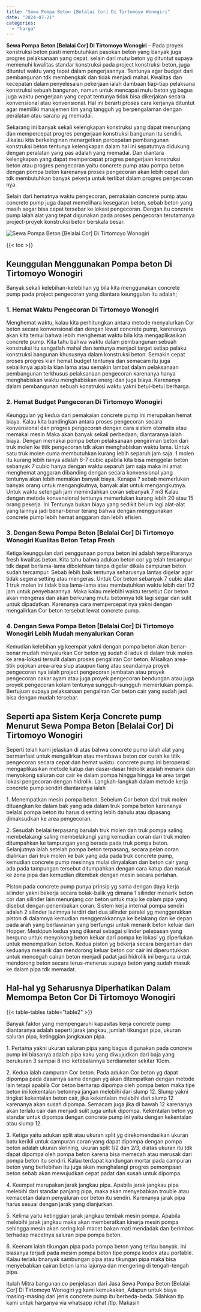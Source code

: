 ```yaml
---
title: "Sewa Pompa Beton [Belalai Cor] Di Tirtomoyo Wonogiri"
date: "2024-07-21"
categories: 
  - "harga"
---
```


**Sewa Pompa Beton \[Belalai Cor\] Di Tirtomoyo Wonogiri** – Pada proyek konstruksi beton pasti membutuhkan pasokan beton yang banyak juga progres pelaksanaan yang cepat. selain dari mutu beton yg dituntut supaya memenuhi kwalitas standar konstruksi pada project konstruksi beton, juga dituntut waktu yang tepat dalam pengerjaannya. Tentunya agar budget dari pembangunan tdk membengkak dan tidak menjadi mahal. Kwalitas dan kecepatan dalam penyelesaian pekerjaan ialah dambaan tiap-tiap pelaksana konstruksi sebuah bangunan, namun untuk mencapai mutu beton yg bagus juga waktu pengerjaan yang cepat tentunya tidak bisa dikerjakan secara konvensional atau konvensional. Hal ini berarti proses cara kerjanya dituntut agar memiliki manajemen tim yang tangguh yg berpengalaman dengan peralatan atau sarana yg memadai.

Sekarang ini banyak sekali kelengkapan konstruksi yang dapat menunjang dan mempercepat progres pengerjaan konstruksi bangunan itu sendiri. Jikalau kita berkeinginan menargetkan percepatan pembangunan konstruksi beton tentunya kelengkapan dalam hal ini sepatutnya didukung dengan peralatan yang pas adalah yang memadai. Dan diantara kelengkapan yang dapat mempercepat progres pengerjaan konstruksi beton atau progres pengecoran yaitu concrete pump atau pompa beton dengan pompa beton karenanya proses pengecoran akan lebih cepat dan tdk membutuhkan banyak pekerja untuk terlibat dalam progres pengecoran nya.

Selain dari hematnya waktu pengecoran, pemakaian concrete pump atau concrete pump juga dapat memelihara kesegaran beton, sebab beton yang masih segar bisa cepat tersebar ke lokasi pengecoran. Dengan itu concrete pump ialah alat yang tepat digunakan pada proses pengecoran terutamanya project-proyek konstruksi beton berskala besar.

![Sewa Pompa Beton [Belalai Cor] Di Tirtomoyo Wonogiri](/images/sewa-concrete-pump-26.png)

{{< toc >}}

## Keunggulan Menggunakan Pompa beton Di Tirtomoyo Wonogiri

Banyak sekali kelebihan-kelebihan yg bila kita menggunakan concrete pump pada project pengecoran yang diantara keunggulan itu adalah;

### 1\. Hemat Waktu Pengecoran Di Tirtomoyo Wonogiri

Menghemat waktu, kalau kita perhitungkan antara metode menyalurkan Cor beton secara konvensional dan dengan lewat concrete pump, karenanya akan kita temui bahwa lebih menghemat waktu bila kita mengaplikasikan concrete pump. Kita tahu bahwa waktu dalam pembangunan sebuah konstruksi itu sangatlah mahal dan tentunya menjadi target setiap pelaku konstruksi bangunan khususnya dalam konstruksi beton. Semakin cepat proses progres kian hemat budget tentunya dan semacam itu juga sebaliknya apabila kian lama atau semakin lambat dalam pelaksanaan pembangunan terkhusus pelaksanaan pengecoran karenanya hanya menghabiskan waktu menghabiskan energi dan juga biaya. Karenanya dalam pembangunan sebuah konstruksi waktu yakni betul-betul berharga.

### 2\. Hemat Budget Pengecoran Di Tirtomoyo Wonogiri

Keunggulan yg kedua dari pemakaian concrete pump ini merupakan hemat biaya. Kalau kita bandingkan antara proses pengecoran secara konvensional dan progres pengecoran dengan cara sistem otomatis atau memakai mesin Maka akan banyak sekali perbedaan, diantaranya ialah biaya. Dengan memakai pompa beton pelaksanaan pengiriman beton dari truk molen ke titik pengecoran tdk akan menghabiskan waktu lama. Untuk satu truk molen cuma membutuhkan kurang lebih separuh jam saja. 1 molen itu kurang lebih isinya adalah 6-7 cubic apabila kita bisa menggelar beton sebanyak 7 cubic hanya dengan waktu separuh jam saja maka ini amat menghemat anggaran dibanding dengan secara konvensional yang tentunya akan lebih memakan banyak biaya. Kenapa ? sebab memerlukan banyak orang untuk mengangkutnya, banyak alat untuk mengangkutnya. Untuk waktu setengah jam memindahkan coran sebanyak 7 m3 Kalau dengan metode konvensional tentunya memerlukan kurang lebih 20 atau 15 orang pekerja. Ini Tentunya bukan biaya yang sedikit belum lagi alat-alat yang lainnya jadi benar-benar terang bahwa dengan menggunakan concrete pump lebih hemat anggaran dan lebih efisien.

### 3\. Dengan Sewa Pompa Beton \[Belalai Cor\] Di Tirtomoyo Wonogiri Kualitas Beton Tetap Fresh

Ketiga keunggulan dari penggunaan pompa beton ini adalah terpeliharanya fresh kwalitas beton. Kita tahu bahwa adukan beton cor yg telah tercampur tdk dapat berlama-lama dibolehkan tanpa digelar dikala campuran beton sudah tercampur. Sebab lebih baik tentunya seharusnya lantas digelar agar tidak segera setting atau mengeras. Untuk Cor beton sebanyak 7 cubic atau 1 truk molen ini tidak bisa lama-lama atau membutuhkan waktu lebih dari 1/2 jam untuk penyebarannya. Maka kalau melebihi waktu tersebut Cor beton akan mengeras dan akan berkurang mutu betonnya tdk lagi segar dan sulit untuk dipadatkan. Karenanya cara mempercepat nya yakni dengan mengalirkan Cor beton tersebut lewat concrete pump.

### 4\. Dengan Sewa Pompa Beton \[Belalai Cor\] Di Tirtomoyo Wonogiri Lebih Mudah menyalurkan Coran

Kemudian kelebihan yg keempat yakni dengan pompa beton akan benar-benar mudah menyalurkan Cor beton yg sudah di aduk di dalam truk molen ke area-lokasi tersulit dalam proses pengaliran Cor beton. Misalkan area-titik pojokan area-area slup ataupun tiang atau seandainya proyek pengecoran nya ialah project pengecoran jembatan atau proyek pengecoran cakar ayam atau juga proyek pengecoran bendungan atau juga proyek pengecoran kolam tentunya sungguh-sungguh memerlukan pompa. Bertujuan supaya pelaksanaan pengaliran Cor beton cair yang sudah jadi bisa dengan mudah tersebar.

## Seperti apa Sistem Kerja Concrete pump Menurut Sewa Pompa Beton \[Belalai Cor\] Di Tirtomoyo Wonogiri

Seperti telah kami jelaskan di atas bahwa concrete pump ialah alat yang bermanfaat untuk mengalirkan atau membawa beton cor curah ke titik pengecoran secara cepat dan hemat waktu. concrete pump ini beroperasi mengaplikasikan metode katup dan dasar-dasar hidrolik adalah menarik dan menyokong saluran cor cair ke dalam pompa hingga hingga ke area target lokasi pengecoran dengan hidrolik. Langkah-langkah dalam metode kerja concrete pump sendiri diantaranya ialah

1\. Menempatkan mesin pompa beton. Sebelum Cor beton dari truk molen dituangkan ke dalam bak yang ada dalam truk pompa beton karenanya belalai pompa beton itu harus disetting lebih dahulu atau dipasang dimaksudkan ke area pengecoran.

2\. Sesudah belalai terpasang barulah truk molen dan truk pompa saling membelakangi saling membelakangi yang kemudian coran dari truk molen ditumpahkan ke tampungan yang berada pada truk pompa beton. Selanjutnya ialah setelah pompa beton terpasang, secara pelan coran dialirkan dari truk molen ke bak yang ada pada truk concrete pump, kemudian concrete pump mesinnya mulai dinyalakan dan beton cair yang ada pada tampungan tersebut ditumpahkan dengan cara katup dan masuk ke zona pipa dan kemudian ditembak dengan mesin secara perlahan.

Piston pada concrete pump punya prinsip yg sama dengan daya kerja silinder yakni bekerja secara bolak-balik yg dimana 1 silinder menarik beton cor dan silinder lain menunjang cor beton untuk maju ke dalam pipa yang disebut dengan penembakan coran. Sistem kerja internal pompa sendiri adalah 2 silinder lazimnya terdiri dari dua silinder paralel yg menggerakkan piston di dalamnya kemudian menggerakkannya ke belakang dan ke depan pada arah yang berlawanan yang berfungsi untuk menarik beton keluar dari Hopper. Meskipun kedua yang dikenal sebagai silinder pelepasan yang berguna untuk menyokong beton keluar dari pompa ke lokasi yg diperlukan untuk menempatkan beton. Kedua piston yg bekerja secara bergantian dan keduanya menarik dan mendorong keluar beton cor cair ini diperuntukkan untuk mencegah cairan beton menjadi padat jadi hidrolik ini berguna untuk mendorong beton secara terus-menerus supaya beton yang sudah masuk ke dalam pipa tdk memadat.

## Hal-hal yg Seharusnya Diperhatikan Dalam Memompa Beton Cor Di Tirtomoyo Wonogiri

{{< table-tables table="table2" >}}

Banyak faktor yang mempengaruhi kapasitas kerja concrete pump diantaranya adalah seperti jarak jangkau, jumlah tikungan pipa, ukuran saluran pipa, ketinggian jangkauan pipa.

1\. Pertama yakni ukuran saluran pipa yang bagus digunakan pada concrete pump ini biasanya adalah pipa kaku yang diwujudkan dari baja yang berukuran 3 sampai 8 inci ketebalannya berdiameter sekitar 10cm.

2\. Kedua ialah campuran Cor beton. Pada adukan Cor beton yg dapat dipompa pada dasarnya sama dengan yg akan ditempatkan dengan metode lain tetapi apabila Cor beton berharap dipompa oleh pompa beton maka tipe beton ini kekentalan betonnya jangan melebihi dari slump 12. Slump yakni tingkat kekentalan beton cair, jika kekentalan melebihi dari slump 12 karenanya akan susah dipompa. Semacam juga jika di bawah 12 karenanya akan terlalu cair dan menjadi sulit juga untuk dipompa. Kekentalan beton yg standar untuk dipompa dengan concrete pump ini yaitu dengan kekentalan atau slump 12.

3\. Ketiga yaitu adukan split atau ukuran split yg direkomendasikan ukuran batu kerikil untuk campuran coran yang dapat dipompa dengan pompa beton adalah ukuran skrining, ukuran split 1/2 dan 2/3, diatas ukuran itu tdk dapat dipompa oleh pompa beton karena bisa memecah atau merusak dari pompa beton itu sendiri. Kalau terdapat kandungan mortar pada campuran beton yang berlebihan itu juga akan menghalangi progres pemompaan beton sebab akan mewujudkan cepat padat dan susah untuk dipompa.

4\. Keempat merupakan jarak jangkau pipa. Apabila jarak jangkau pipa melebihi dari standar panjang pipa, maka akan menyebabkan trouble atau kemacetan dalam penyaluran cor beton itu sendiri. Karenanya jarak pipa harus sesuai dengan jarak yang dianjurkan.

5\. Kelima yaitu ketinggian jarak jangkau tembak mesin pompa. Apabila melebihi jarak jangkau maka akan memberatkan kinerja mesin pompa sehingga mesin akan sering kali macet bakan mati mendadak dan berimbas terhadap macetnya saluran pipa pompa beton.

6\. Keenam ialah tikungan pipa pada pompa beton yang terlau banyak. Ini biasanya terjadi pada mesim pompa beton tipe pompa kodok atau portable. Kalau terlalu bnanyak sambungan pipa atau tikungan pipa maka bisa menyebabkan cairan beton lama lajunya dan mengering di tengah-tengah pipa.

Itulah Mitra bangunan.co penjelasan dari Jasa Sewa Pompa Beton \[Belalai Cor\] Di Tirtomoyo Wonogiri yg kami kemukakan, Adapun untuk biaya masing-masing dari jenis concrete pump itu berbeda-beda. Silahkan tlp kami untuk harganya via whatsapp /chat /tlp. Makasih
